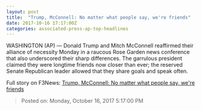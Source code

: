 ```yaml
---
layout: post
title:  "Trump, McConnell: No matter what people say, we're friends"
date: 2017-10-16 17:17:00Z
categories: associated-press-ap-top-headlines
---
```


WASHINGTON (AP) — Donald Trump and Mitch McConnell reaffirmed their alliance of necessity Monday in a raucous Rose Garden news conference that also underscored their sharp differences. The garrulous president claimed they were longtime friends now closer than ever; the reserved Senate Republican leader allowed that they share goals and speak often.


Full story on F3News: [Trump, McConnell: No matter what people say, we're friends](http://www.f3nws.com/n/2ajzrC)

> Posted on: Monday, October 16, 2017 5:17:00 PM
